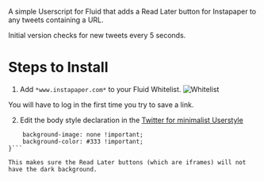 A simple Userscript for Fluid that adds a Read Later button for Instapaper to any tweets containing a URL.

Initial version checks for new tweets every 5 seconds.

# Steps to Install

1. Add ```*www.instapaper.com*``` to your Fluid Whitelist.
![Whitelist](http://f.cl.ly/items/1p1M1e0I3p1a3h130d3S/url%20whitelist.png)

You will have to log in the first time you try to save a link.

2. Edit the body style declaration in the [Twitter for minimalist Userstyle](http://craigmod.com/satellite/twitter_for_minimalists/)

  ```body.logged-in {
      background-image: none !important;
      background-color: #333 !important;
  }```

  This makes sure the Read Later buttons (which are iframes) will not have the dark background.
